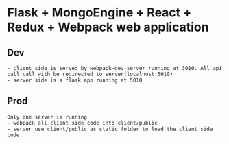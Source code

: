 # Flask + MongoEngine + React + Redux + Webpack web application


## Dev
    - client side is served by webpack-dev-server running at 3010. All api call call with be redirected to server(localhost:5010) 
    - server side is a flask app running at 5010

## Prod
    Only one server is running 
    - webpack all client side code into client/public
    - server use client/public as static folder to load the client side code.
    



   

  